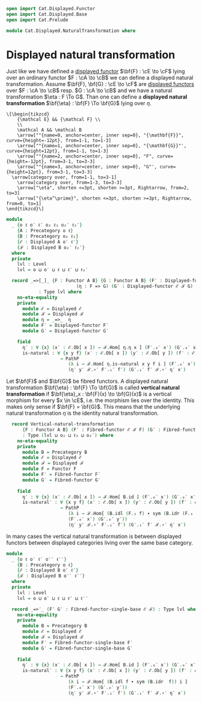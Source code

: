 ```agda
open import Cat.Displayed.Functor
open import Cat.Displayed.Base
open import Cat.Prelude

module Cat.Displayed.NaturalTransformation where
```

# Displayed natural transformation

Just like we have defined a [displayed functor][disfct]
$\bf{F} : \cE \to \cF$ lying over an ordinary functor $F : \cA \to \cB$
we can define a displayed natural transformation.
Assume $\bf{F}, \bf{G} : \cE \to \cF$ are [displayed functors][disfct]
over $F : \cA \to \cB$ resp. $G : \cA \to \cB$ and we have a
natural transformation $\eta : F \To G$. Than one can define a
**displayed natural transformation** $\bf{\eta} : \bf{F} \To \bf{G}$
lying over $\eta$.

[disfct]: Cat.Displayed.Functor.html

~~~{.quiver}
\[\begin{tikzcd}
	{\mathcal E} && {\mathcal F} \\
	\\
	\mathcal A && \mathcal B
	\arrow[""{name=0, anchor=center, inner sep=0}, "{\mathbf{F}}", curve={height=-12pt}, from=1-1, to=1-3]
	\arrow[""{name=1, anchor=center, inner sep=0}, "{\mathbf{G}}"', curve={height=12pt}, from=1-1, to=1-3]
	\arrow[""{name=2, anchor=center, inner sep=0}, "F", curve={height=-12pt}, from=3-1, to=3-3]
	\arrow[""{name=3, anchor=center, inner sep=0}, "G"', curve={height=12pt}, from=3-1, to=3-3]
  \arrow[category over, from=1-1, to=3-1]
	\arrow[category over, from=1-3, to=3-3]
	\arrow["\eta", shorten <=3pt, shorten >=3pt, Rightarrow, from=2, to=3]
	\arrow["{\eta^\prime}", shorten <=3pt, shorten >=3pt, Rightarrow, from=0, to=1]
\end{tikzcd}\]
~~~

```agda
module
  _ {o ℓ o′ ℓ′ o₂ ℓ₂ o₂′ ℓ₂′}
    {A : Precategory o ℓ}
    {B : Precategory o₂ ℓ₂}
    {ℰ : Displayed A o′ ℓ′}
    {ℱ : Displayed B o₂′ ℓ₂′} 
  where
  private
    lvl : Level
    lvl = o ⊔ o′ ⊔ ℓ ⊔ ℓ′ ⊔ ℓ₂′

  record _=>[_]_ {F : Functor A B} {G : Functor A B} (F′ : Displayed-functor ℰ ℱ F)
                          (η : F => G) (G′ : Displayed-functor ℰ ℱ G)
            : Type lvl where
    no-eta-equality
    private
      module ℰ = Displayed ℰ
      module ℱ = Displayed ℱ
      module η = _=>_  η
      module F′ = Displayed-functor F′
      module G′ = Displayed-functor G′    

    field
      η′ : ∀ {x} (x′ : ℰ.Ob[ x ]) → ℱ.Hom[ η.η x ] (F′.₀′ x′) (G′.₀′ x′)
      is-natural : ∀ {x y f} (x′ : ℰ.Ob[ x ]) (y′ : ℰ.Ob[ y ]) (f′ : ℰ.Hom[ f ] x′ y′)
                    → PathP
                       (λ i → ℱ.Hom[ η.is-natural x y f i ] (F′.₀′ x′) (G′.₀′ y′))
                       (η′ y′ ℱ.∘′ F′.₁′ f′) (G′.₁′ f′ ℱ.∘′ η′ x′)
```

Let $\bf{F}$ and $\bf{G}$ be fibred functors. A displayed natural transformation
$\bf{\eta} : \bf{F} \To \bf{G}$ is called **vertical natural transformation** if
$\bf{\eta}_x : \bf{F}(x) \to \bf{G}(x)$ is a vertical morphism for every $x \in \cE$,
i.e. the morphism lies over the identity. This makes only sense if $\bf{F} = \bf{G}$.
This means that the underlying natural transformation $\eta$ is the
identity natural transformation. 
```agda
  record Vertical-natural-transformation
      {F : Functor A B} (F′ : Fibred-functor ℰ ℱ F) (G′ : Fibred-functor ℰ ℱ F)
      : Type (lvl ⊔ o₂ ⊔ ℓ₂ ⊔ o₂′) where
    no-eta-equality
    private
      module B = Precategory B
      module ℰ = Displayed ℰ
      module ℱ = Displayed ℱ
      module F = Functor F
      module F′ = Fibred-functor F′
      module G′ = Fibred-functor G′
      
    field
      η′ : ∀ {x} (x′ : ℰ.Ob[ x ]) → ℱ.Hom[ B.id ] (F′.₀′ x′) (G′.₀′ x′)
      is-natural′ : ∀ {x y f} (x′ : ℰ.Ob[ x ]) (y′ : ℰ.Ob[ y ]) (f′ : ℰ.Hom[ f ] x′ y′)
                    → PathP
                       (λ i → ℱ.Hom[ (B.idl (F.₁ f) ∙ sym (B.idr (F.₁ f))) i ]
                       (F′.₀′ x′) (G′.₀′ y′))
                       (η′ y′ ℱ.∘′ F′.₁′ f′) (G′.₁′ f′ ℱ.∘′ η′ x′)
``` 

In many cases the vertical natural transformation is between displayed functors
between displayed categories living over the same base category.
```agda
module
  _ {o ℓ o′ ℓ′ o′′ ℓ′′}
    {B : Precategory o ℓ}
    {ℰ : Displayed B o′ ℓ′}
    {ℱ : Displayed B o′′ ℓ′′} 
  where
  private
    lvl : Level
    lvl = o ⊔ o′ ⊔ ℓ ⊔ ℓ′ ⊔ ℓ′′

  record _=>′_ (F′ G′ : Fibred-functor-single-base ℰ ℱ) : Type lvl where
    no-eta-equality
    private
      module B = Precategory B
      module ℰ = Displayed ℰ
      module ℱ = Displayed ℱ
      module F′ = Fibred-functor-single-base F′
      module G′ = Fibred-functor-single-base G′
      
    field
      η′ : ∀ {x} (x′ : ℰ.Ob[ x ]) → ℱ.Hom[ B.id ] (F′.₀′ x′) (G′.₀′ x′)
      is-natural′ : ∀ {x y f} (x′ : ℰ.Ob[ x ]) (y′ : ℰ.Ob[ y ]) (f′ : ℰ.Hom[ f ] x′ y′)
                    → PathP
                       (λ i → ℱ.Hom[ (B.idl f ∙ sym (B.idr  f)) i ]
                       (F′.₀′ x′) (G′.₀′ y′))
                       (η′ y′ ℱ.∘′ F′.₁′ f′) (G′.₁′ f′ ℱ.∘′ η′ x′)
```
